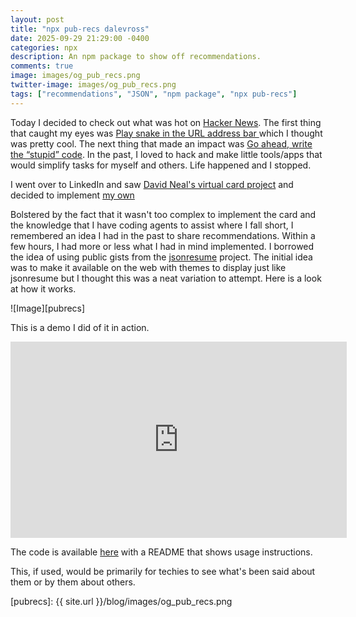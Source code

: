 ```yaml
---
layout: post
title: "npx pub-recs dalevross"
date: 2025-09-29 21:29:00 -0400
categories: npx
description: An npm package to show off recommendations.
comments: true
image: images/og_pub_recs.png
twitter-image: images/og_pub_recs.png
tags: ["recommendations", "JSON", "npm package", "npx pub-recs"]
---
```


Today I decided to check out what was hot on [Hacker News](https://news.ycombinator.com). The first thing that caught my eyes
was [Play snake in the URL address bar ](https://demian.ferrei.ro/snake/) which I thought was pretty cool. The next thing that made an impact was [Go ahead, write the “stupid” code](https://news.ycombinator.com/item?id=45408617). In the past, I loved to hack and make little tools/apps that would simplify tasks for myself and others. Life happened and I stopped.

I went over to LinkedIn and saw [David Neal's virtual card project](https://github.com/reverentgeek/reverentgeek-card) and decided to implement [my own](https://github.com/dalevross/dalevross-card)

Bolstered by the fact that it wasn't too complex to implement the card and the knowledge that I have coding agents to assist where I fall short, I remembered an idea I had in the past to share recommendations. Within a few hours, I had more or less what I had in mind implemented. I borrowed the idea of using public gists from the [jsonresume](jsonresume.org) project. The initial idea was to make it available on the web with themes to display just like jsonresume but I thought this was a neat variation to attempt. Here is a look at how it works.

![Image][pubrecs]

This is a demo I did of it in action.

<iframe width="538" height="314" src="https://www.youtube.com/embed/C-E5WqyPOms" frameborder="0" allow="accelerometer; autoplay; encrypted-media; gyroscope; picture-in-picture" allowfullscreen></iframe>

The code is available [here](https://github.com/dalevross/recommendations) with a README that shows usage instructions.

This, if used, would be primarily for techies to see what's been said about them or by them about others.

[pubrecs]: {{ site.url }}/blog/images/og_pub_recs.png
